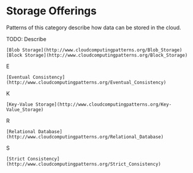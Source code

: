 # Storage Offerings

Patterns of this category describe how data can be stored in the cloud.

TODO: Describe

    [Blob Storage](http://www.cloudcomputingpatterns.org/Blob_Storage)
    [Block Storage](http://www.cloudcomputingpatterns.org/Block_Storage)

E

    [Eventual Consistency](http://www.cloudcomputingpatterns.org/Eventual_Consistency)

K

    [Key-Value Storage](http://www.cloudcomputingpatterns.org/Key-Value_Storage)

R

    [Relational Database](http://www.cloudcomputingpatterns.org/Relational_Database)

S

    [Strict Consistency](http://www.cloudcomputingpatterns.org/Strict_Consistency)
